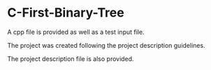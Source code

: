 # C-First-Binary-Tree

A cpp file is provided as well as a test input file.

The project was created following the project description guidelines.

The project description file is also provided.
